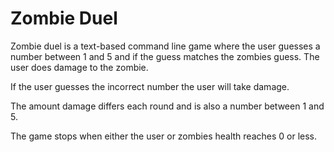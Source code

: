 # Zombie Duel

Zombie duel is a text-based command line game where the user guesses a number between 1 and 5 and if the guess matches the zombies guess. The user does damage to the zombie.

If the user guesses the incorrect number the user will take damage.

The amount damage differs each round and is also a number between 1 and 5.

The game stops when either the user or zombies health reaches 0 or less.

